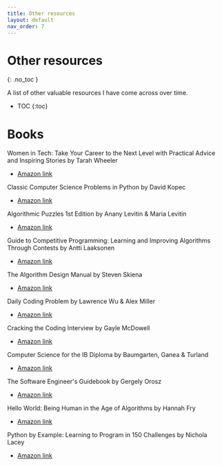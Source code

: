 ```yaml
---
title: Other resources
layout: default
nav_order: 7
---
```


# Other resources
{: .no_toc }

A list of other valuable resources I have come across over time.

- TOC
{:toc} 

# Books

Women in Tech: Take Your Career to the Next Level with Practical Advice and Inspiring Stories by Tarah Wheeler 
* [Amazon link](https://www.amazon.com/Women-Tech-Practical-Inspiring-Stories/dp/1632171406/ref=sr_1_1)

Classic Computer Science Problems in Python by David Kopec
* [Amazon link](https://www.amazon.com/Classic-Computer-Science-Problems-Python/dp/1617295981/ref=sr_1_9)

Algorithmic Puzzles 1st Edition by Anany Levitin & Maria Levitin
* [Amazon link](https://www.amazon.com/Algorithmic-Puzzles-Anany-Levitin/dp/0199740445/ref=sr_1_1)

Guide to Competitive Programming: Learning and Improving Algorithms Through Contests by Antti Laaksonen
* [Amazon link](https://www.amazon.com/Guide-Competitive-Programming-Algorithms-Undergraduate/dp/3030393569/ref=sr_1_1?)

The Algorithm Design Manual by Steven Skiena 
* [Amazon link](https://www.amazon.com/Algorithm-Design-Manual-Computer-Science/dp/3030542580/ref=sr_1_1?)

Daily Coding Problem by Lawrence Wu & Alex Miller
* [Amazon link](https://www.amazon.com/Daily-Coding-Problem-exceptionally-interviews/dp/1793296634/ref=sr_1_1)

Cracking the Coding Interview by Gayle McDowell
* [Amazon link](https://www.amazon.com/Cracking-Coding-Interview-Programming-Questions/dp/0984782850/ref=sr_1_1)

Computer Science for the IB Diploma by Baumgarten, Ganea & Turland
* [Amazon link](https://www.amazon.com/Computer-Science-Diploma-Paul-Baumgarten/dp/1036009009/ref=sr_1_1)

The Software Engineer's Guidebook by Gergely Orosz
* [Amazon link](https://www.amazon.com/Software-Engineers-Guidebook-Navigating-positions/dp/908338182X/ref=tmm_pap_swatch_0)

Hello World: Being Human in the Age of Algorithms by Hannah Fry
* [Amazon link](https://www.amazon.com/Hello-World-Being-Human-Algorithms/dp/0393357368/ref=tmm_pap_swatch_0)

Python by Example: Learning to Program in 150 Challenges by Nichola Lacey
* [Amazon link](https://www.amazon.com/Python-Example-Learning-Program-Challenges/dp/1108716830/)

